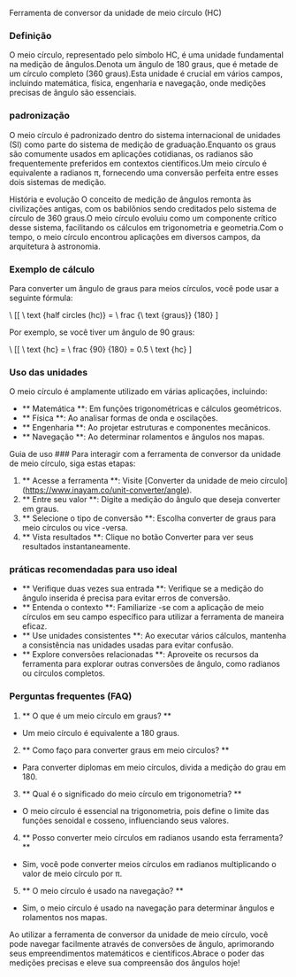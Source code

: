 Ferramenta de conversor da unidade de meio círculo (HC)

### Definição
O meio círculo, representado pelo símbolo HC, é uma unidade fundamental na medição de ângulos.Denota um ângulo de 180 graus, que é metade de um círculo completo (360 graus).Esta unidade é crucial em vários campos, incluindo matemática, física, engenharia e navegação, onde medições precisas de ângulo são essenciais.

### padronização
O meio círculo é padronizado dentro do sistema internacional de unidades (SI) como parte do sistema de medição de graduação.Enquanto os graus são comumente usados ​​em aplicações cotidianas, os radianos são frequentemente preferidos em contextos científicos.Um meio círculo é equivalente a radianos π, fornecendo uma conversão perfeita entre esses dois sistemas de medição.

História e evolução
O conceito de medição de ângulos remonta às civilizações antigas, com os babilônios sendo creditados pelo sistema de círculo de 360 ​​graus.O meio círculo evoluiu como um componente crítico desse sistema, facilitando os cálculos em trigonometria e geometria.Com o tempo, o meio círculo encontrou aplicações em diversos campos, da arquitetura à astronomia.

### Exemplo de cálculo
Para converter um ângulo de graus para meios círculos, você pode usar a seguinte fórmula:

\ [[
\ text {half circles (hc)} = \ frac {\ text {graus}} {180}
\]

Por exemplo, se você tiver um ângulo de 90 graus:

\ [[
\ text {hc} = \ frac {90} {180} = 0.5 \ text {hc}
\]

### Uso das unidades
O meio círculo é amplamente utilizado em várias aplicações, incluindo:
- ** Matemática **: Em funções trigonométricas e cálculos geométricos.
- ** Física **: Ao analisar formas de onda e oscilações.
- ** Engenharia **: Ao projetar estruturas e componentes mecânicos.
- ** Navegação **: Ao determinar rolamentos e ângulos nos mapas.

Guia de uso ###
Para interagir com a ferramenta de conversor da unidade de meio círculo, siga estas etapas:
1. ** Acesse a ferramenta **: Visite [Converter da unidade de meio círculo] (https://www.inayam.co/unit-converter/angle).
2. ** Entre seu valor **: Digite a medição do ângulo que deseja converter em graus.
3. ** Selecione o tipo de conversão **: Escolha converter de graus para meio círculos ou vice -versa.
4. ** Vista resultados **: Clique no botão Converter para ver seus resultados instantaneamente.

### práticas recomendadas para uso ideal
- ** Verifique duas vezes sua entrada **: Verifique se a medição do ângulo inserida é precisa para evitar erros de conversão.
- ** Entenda o contexto **: Familiarize -se com a aplicação de meio círculos em seu campo específico para utilizar a ferramenta de maneira eficaz.
- ** Use unidades consistentes **: Ao executar vários cálculos, mantenha a consistência nas unidades usadas para evitar confusão.
- ** Explore conversões relacionadas **: Aproveite os recursos da ferramenta para explorar outras conversões de ângulo, como radianos ou círculos completos.

### Perguntas frequentes (FAQ)

1. ** O que é um meio círculo em graus? **
- Um meio círculo é equivalente a 180 graus.

2. ** Como faço para converter graus em meio círculos? **
- Para converter diplomas em meio círculos, divida a medição do grau em 180.

3. ** Qual é o significado do meio círculo em trigonometria? **
- O meio círculo é essencial na trigonometria, pois define o limite das funções senoidal e cosseno, influenciando seus valores.

4. ** Posso converter meio círculos em radianos usando esta ferramenta? **
- Sim, você pode converter meios círculos em radianos multiplicando o valor de meio círculo por π.

5. ** O meio círculo é usado na navegação? **
- Sim, o meio círculo é usado na navegação para determinar ângulos e rolamentos nos mapas.

Ao utilizar a ferramenta de conversor da unidade de meio círculo, você pode navegar facilmente através de conversões de ângulo, aprimorando seus empreendimentos matemáticos e científicos.Abrace o poder das medições precisas e eleve sua compreensão dos ângulos hoje!